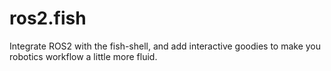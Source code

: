 # ros2.fish
Integrate ROS2 with the fish-shell, and add interactive goodies to make you robotics workflow a little more fluid.
